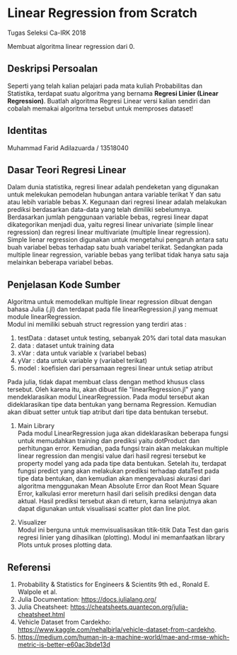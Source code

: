# Linear Regression from Scratch
Tugas Seleksi Ca-IRK 2018

Membuat algoritma linear regression dari 0.

## Deskripsi Persoalan
Seperti yang telah kalian pelajari pada mata kuliah Probabilitas dan Statistika, terdapat suatu algoritma yang bernama <b>Regresi Linier (Linear Regression)</b>. Buatlah algoritma Regresi Linear versi kalian sendiri dan cobalah memakai algoritma tersebut untuk memproses dataset!

## Identitas
Muhammad Farid Adilazuarda / 13518040

## Dasar Teori Regresi Linear
Dalam dunia statistika, regresi linear adalah pendeketan yang digunakan untuk melekukan pemodelan hubungan antara variable terikat Y dan satu atau lebih variable bebas X. Kegunaan dari regresi linear adalah melakukan prediksi berdasarkan data-data yang telah dimiliki sebelumnya.<br> 
Berdasarkan jumlah penggunaan variable bebas, regresi linear dapat dikategorikan menjadi dua, yaitu regresi linear univariate (simple linear regression) dan regresi linear multivariate (multiple linear regression). Simple lienar regression digunakan untuk mengetahui pengaruh antara satu buah variabel bebas terhadap satu buah variabel terikat. Sedangkan pada multiple linear regression, variable bebas yang terlibat tidak hanya satu saja melainkan beberapa variabel bebas.

## Penjelasan Kode Sumber
Algoritma untuk memodelkan multiple linear regression dibuat dengan bahasa Julia (.jl) dan terdapat pada file linearRegression.jl yang memuat module linearRegression.<br>
Modul ini memiliki sebuah struct regression yang terdiri atas : <br>

1. testData : dataset untuk testing, sebanyak 20% dari total data masukan
2. data : dataset untuk training data
3. xVar : data untuk variable x (variabel bebas)
4. yVar : data untuk variable y (variabel terikat)
5. model : koefisien dari persamaan regresi linear untuk setiap atribut

Pada julia, tidak dapat membuat class dengan method khusus class tersebut. Oleh karena itu, akan dibuat file "linearRegression.jl" yang mendeklarasikan modul LinearRegression. Pada modul tersebut akan dideklarasikan tipe data bentukan yang bernama Regression. Kemudian akan dibuat setter untuk tiap atribut dari tipe data bentukan tersebut. 

1. Main Library<br>
   Pada modul LinearRegression juga akan dideklarasikan beberapa fungsi untuk memudahkan training dan prediksi yaitu dotProduct dan perhitungan error. Kemudian, pada fungsi train akan melakukan multiple linear regression dan mengisi value dari hasil regresi tersebut ke property model yang ada pada tipe data bentukan. Setelah itu, terdapat fungsi predict yang akan melakukan prediksi terhadap dataTest pada tipe data bentukan, dan kemudian akan mengevaluasi akurasi dari algoritma menggunakan Mean Absolute Error dan Root Mean Square Error, kalkulasi error mereturn hasil dari selisih prediksi dengan data aktual. Hasil prediksi tersebut akan di return, karna selanjutnya akan dapat digunakan untuk visualisasi scatter plot dan line plot. 

2. Visualizer<br>
   Modul ini berguna untuk memvisualisasikan titik-titik Data Test dan garis regresi linier yang dihasilkan (plotting). Modul ini memanfaatkan library Plots untuk proses plotting data.

## Referensi
1. Probability & Statistics for Engineers & Scientits 9th ed., Ronald E. Walpole et al.
2. Julia Documentation: https://docs.julialang.org/
3. Julia Cheatsheet: https://cheatsheets.quantecon.org/julia-cheatsheet.html
4.  Vehicle Dataset from Cardekho: https://www.kaggle.com/nehalbirla/vehicle-dataset-from-cardekho.
5. https://medium.com/human-in-a-machine-world/mae-and-rmse-which-metric-is-better-e60ac3bde13d
